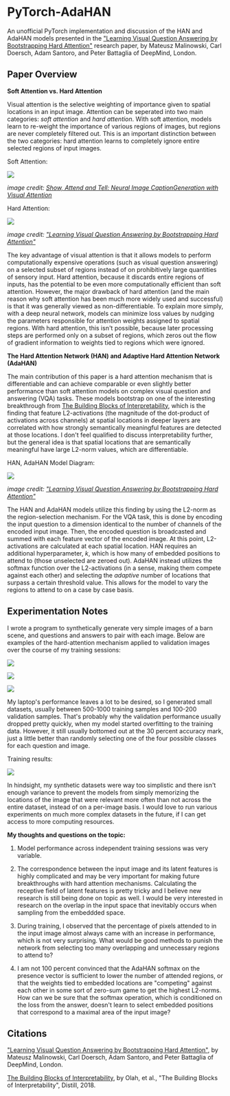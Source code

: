 # PyTorch-AdaHAN
An unofficial PyTorch implementation and discussion of the HAN and AdaHAN models presented in the ["Learning Visual Question Answering by Bootstrapping Hard Attention"](https://arxiv.org/pdf/1808.00300.pdf) research paper, by Mateusz Malinowski, Carl Doersch, Adam Santoro, and Peter Battaglia of DeepMind, London.

## Paper Overview

**Soft Attention vs. Hard Attention**  

Visual attention is the selective weighting of importance given to spatial locations in an input image. Attention can be seperated into two main categories: *soft attention* and *hard attention*. With soft attention, models learn to re-weight the importance of 
various regions of images, but regions are never completely filtered out. This is an important distinction between the two categories: hard attention learns to completely ignore entire selected regions of input images.

Soft Attention:

![](https://github.com/gnouhp/PyTorch-AdaHAN/blob/master/repo_images/soft_attention.PNG)

*image credit: [Show, Attend and Tell: Neural Image CaptionGeneration with Visual Attention](https://arxiv.org/pdf/1502.03044.pdf)*


Hard Attention:

![](https://github.com/gnouhp/PyTorch-AdaHAN/blob/master/repo_images/hard_attention.PNG)

*image credit: ["Learning Visual Question Answering by Bootstrapping Hard Attention"](https://arxiv.org/pdf/1808.00300.pdf)*


The key advantage of visual attention is that it allows models to perform computationally expensive operations (such as visual question answering) on a selected subset of regions instead of on prohibitively large quantities of sensory input. Hard attention, because it discards entire regions of inputs, has the potential to be even more computationally efficient than soft attention. However, the major drawback of hard attention (and the main reason why soft attention has been much more widely used and successful) is that it was generally viewed as non-differentiable. To explain more simply, with a deep neural network, models can minimize loss values by nudging the parameters responsible for attention weights assigned to spatial regions. With hard attention, this isn't possible, because later processing steps are performed only on a subset of regions, which zeros out the flow of gradient information to weights tied to regions which were ignored.

**The Hard Attention Network (HAN) and Adaptive Hard Attention Network (AdaHAN)**

The main contribution of this paper is a hard attention mechanism that is differentiable and can achieve comparable or even slightly better performance than soft attention models on complex visual question and answering (VQA) tasks. These models bootstrap on one of the interesting breakthrough from [The Building Blocks of Interpretability](https://distill.pub/2018/building-blocks/), which is the finding that feature L2-activations (the magnitude of the dot-product of activations across channels) at spatial locations in deeper layers are correlated with how strongly semantically meaningful features are detected at those locations. I don't feel qualified to discuss interpretability further, but the general idea is that spatial locations that are semantically meaningful have large L2-norm values, which are differentiable.

HAN, AdaHAN Model Diagram:

![](https://github.com/gnouhp/PyTorch-AdaHAN/blob/master/repo_images/han_model.PNG)

*image credit: ["Learning Visual Question Answering by Bootstrapping Hard Attention"](https://arxiv.org/pdf/1808.00300.pdf)*

The HAN and AdaHAN models utilize this finding by using the L2-norm as the region-selection mechanism. For the VQA task, this is done by encoding the input question to a dimension identical to the number of channels of the encoded input image. Then, the encoded question is broadcasted and summed with each feature vector of the encoded image. At this point, L2-activations are calculated at each spatial location. HAN requires an additional hyperparameter, *k*, which is how many of embedded positions to attend to (those unselected are zeroed out). AdaHAN instead utilizes the softmax function over the L2-activations (in a sense, making them compete against each other) and selecting the *adaptive* number of locations that surpass a certain threshold value. This allows for the model to vary the regions to attend to on a case by case basis.


## Experimentation Notes
I wrote a program to synthetically generate very simple images of a barn scene, and questions and answers to pair with each image. Below are examples of the hard-attention mechanism applied to validation images over the course of my training sessions:

![](https://github.com/gnouhp/PyTorch-AdaHAN/blob/master/repo_images/attn_img_0.png)

![](https://github.com/gnouhp/PyTorch-AdaHAN/blob/master/repo_images/attn_img_1.png)

![](https://github.com/gnouhp/PyTorch-AdaHAN/blob/master/repo_images/attn_img_3.png)

My laptop's performance leaves a lot to be desired, so I generated small datasets, usually between 500-1000 training samples and 100-200 validation samples. That's probably why the validation performance usually dropped pretty quickly, when my model started overfitting to the training data. However, it still usually bottomed out at the 30 percent accuracy mark, just a little better than randomly selecting one of the four possible classes for each question and image.

Training results:

![](https://github.com/gnouhp/PyTorch-AdaHAN/blob/master/repo_images/accuracy_plot.png)


In hindsight, my synthetic datasets were way too simplistic and there isn't enough variance to prevent the models from simply memorizing the locations of the image that were relevant more often than not across the entire dataset, instead of on a per-image basis. I would love to run various experiments on much more complex datasets in the future, if I can get access to more computing resources.

**My thoughts and questions on the topic:**

1. Model performance across independent training sessions was very variable.

2. The correspondence between the input image and its latent features is highly complicated and may be very important for making future breakthroughs with hard attention mechanisms. Calculating the receptive field of latent features is pretty tricky and I believe new research is still being done on topic as well. I would be very interested in research on the overlap in the input space that inevitably occurs when sampling from the embeddded space.

3. During training, I observed that the percentage of pixels attended to in the input image almost always came with an increase in performance, which is not very surprising. What would be good methods to punish the network from selecting too many overlapping and unnecessary regions to attend to?

4. I am not 100 percent convinced that the AdaHAN softmax on the presence vector is sufficient to lower the number of attended regions, or that the weights tied to embedded locations are "competing" against each other in some sort of zero-sum game to get the highest L2-norms. How can we be sure that the softmax operation, which is conditioned on the loss from the answer, doesn't learn to select embedded positions that correspond to a maximal area of the input image?


## Citations

["Learning Visual Question Answering by Bootstrapping Hard Attention"](https://arxiv.org/pdf/1808.00300.pdf), by Mateusz Malinowski, Carl Doersch, Adam Santoro, and Peter Battaglia of DeepMind, London.

[The Building Blocks of Interpretability](https://distill.pub/2018/building-blocks/), by Olah, et al., "The Building Blocks of Interpretability", Distill, 2018.
